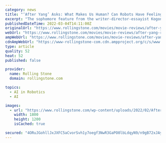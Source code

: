 ```yaml
---
category: news
title: "‘After Yang’ Asks: What Makes Us Human? Can Robots Have Feelings? Why Are You Crying?"
excerpt: "The sophomore feature from the writer-director-essayist Kogonada imagines a sci-fi future with impeccable decor and family androids who dream of human connections"
publishedDateTime: 2022-03-04T14:11:00Z
originalUrl: "https://www.rollingstone.com/movies/movie-reviews/after-yang-review-colin-ferrell-1312663/"
webUrl: "https://www.rollingstone.com/movies/movie-reviews/after-yang-review-colin-ferrell-1312663/"
ampWebUrl: "https://www.rollingstone.com/movies/movie-reviews/after-yang-review-colin-ferrell-1312663/amp/"
cdnAmpWebUrl: "https://www-rollingstone-com.cdn.ampproject.org/c/s/www.rollingstone.com/movies/movie-reviews/after-yang-review-colin-ferrell-1312663/amp/"
type: article
quality: 52
heat: 52
published: false

provider:
  name: Rolling Stone
  domain: rollingstone.com

topics:
  - AI in Robotics
  - AI

images:
  - url: "https://www.rollingstone.com/wp-content/uploads/2022/02/After-Yang_02c.jpg"
    width: 1800
    height: 1200
    isCached: true

secured: "4ORuJGohllJxJXFC5aCvorSvh1y7oegf3NwR3GaPO0lbLdqyN9/n9gB72xJAy007H/h6vbs1+oX0bvSIqNiohd1EIsM7jucJBWnUD9ArLV8y8BcPXDd6lQ+MNI0VTR5amAEHOM3Kd+zch9WSbwjjphQv94VqC9nwkbb38pEtRHINoh/AlJGLjiNZ68qlSO1EwQ/jBxGNkHTh5cao3Upcp5b3Z1mR0xPSn+UmGJ/2+fNiKmS3I2INDN+/bvqTq2X0GF2c8rwbcXy83ldl6TCaa2bqU8uIXOOVkfEbXbof5oDcWOeWMAFG6dP2FrNkuwVUQSnHoBUSaGHbnO2ZKGp3BpAnRiFVbxzsrQbfuUkcnHA=;QjDyw2cQL0x85VRCzfam+A=="
---
```


